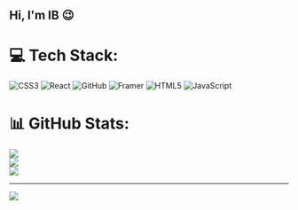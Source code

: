 ## Hi, I'm IB 😉

# 💻 Tech Stack:
![CSS3](https://img.shields.io/badge/css3-%231572B6.svg?style=for-the-badge&logo=css3&logoColor=white) ![React](https://img.shields.io/badge/react-%2320232a.svg?style=for-the-badge&logo=react&logoColor=%2361DAFB) ![GitHub](https://img.shields.io/badge/github-%23121011.svg?style=for-the-badge&logo=github&logoColor=white) ![Framer](https://img.shields.io/badge/Framer-black?style=for-the-badge&logo=framer&logoColor=blue) ![HTML5](https://img.shields.io/badge/html5-%23E34F26.svg?style=for-the-badge&logo=html5&logoColor=white) ![JavaScript](https://img.shields.io/badge/javascript-%23323330.svg?style=for-the-badge&logo=javascript&logoColor=%23F7DF1E)
# 📊 GitHub Stats:
![](https://github-readme-stats.vercel.app/api?username=Grey-svg&theme=merko&hide_border=false&include_all_commits=false&count_private=false)<br/>
![](https://nirzak-streak-stats.vercel.app/?user=Grey-svg&theme=merko&hide_border=false)<br/>
![](https://github-readme-stats.vercel.app/api/top-langs/?username=Grey-svg&theme=merko&hide_border=false&include_all_commits=false&count_private=false&layout=compact)

---
[![](https://visitcount.itsvg.in/api?id=Grey-svg&icon=0&color=0)](https://visitcount.itsvg.in)

<!-- Proudly created with GPRM ( https://gprm.itsvg.in ) -->
